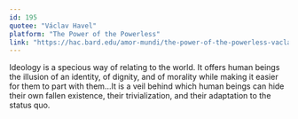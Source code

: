 ```yaml
---
id: 195
quotee: "Václav Havel"
platform: "The Power of the Powerless"
link: "https://hac.bard.edu/amor-mundi/the-power-of-the-powerless-vaclav-havel-2011-12-23"
---
```


Ideology is a specious way of relating to the world. It offers human beings the illusion of an identity, of dignity, and of morality while making it easier for them to part with them...It is a veil behind which human beings can hide their own fallen existence, their trivialization, and their adaptation to the status quo.
